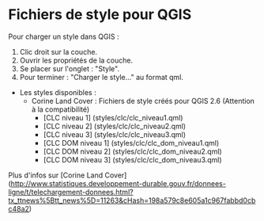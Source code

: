 Fichiers de style pour QGIS
=====

Pour charger un style dans QGIS :

1. Clic droit sur la couche.
2. Ouvrir les propriétés de la couche.
3. Se placer sur l'onglet : "Style".
4. Pour terminer : "Charger le style..." au format qml.  

- Les styles disponibles :
    - Corine Land Cover :
    Fichiers de style créés pour QGIS 2.6 (Attention à la compatibilité)  
        - [CLC niveau 1] (styles/clc/clc_niveau1.qml)
        - [CLC niveau 2] (styles/clc/clc_niveau2.qml)
        - [CLC niveau 3] (styles/clc/clc_niveau3.qml)
        - [CLC DOM niveau 1] (styles/clc/clc_dom_niveau1.qml)
        - [CLC DOM niveau 2] (styles/clc/clc_dom_niveau2.qml)
        - [CLC DOM niveau 3] (styles/clc/clc_dom_niveau3.qml)

Plus d'infos sur [Corine Land Cover] (http://www.statistiques.developpement-durable.gouv.fr/donnees-ligne/t/telechargement-donnees.html?tx_ttnews%5Btt_news%5D=11263&cHash=198a579c8e605a1c967fabbd0cbc48a2)
